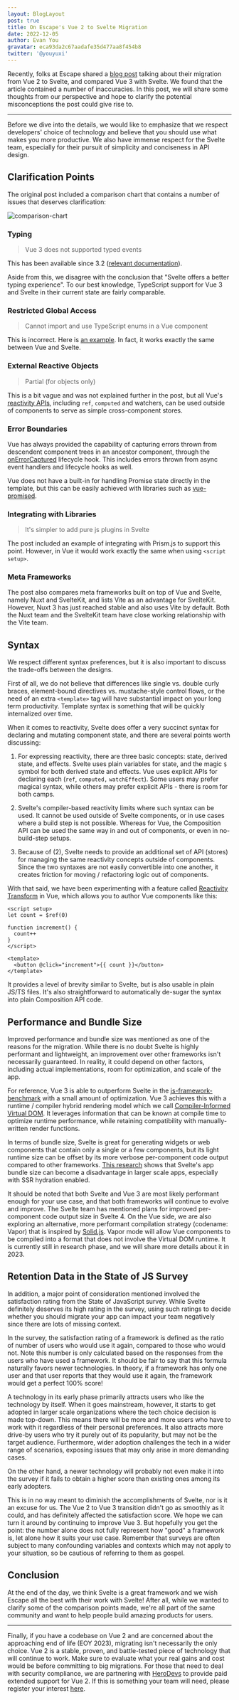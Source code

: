 ```yaml
---
layout: BlogLayout
post: true
title: On Escape's Vue 2 to Svelte Migration
date: 2022-12-05
author: Evan You
gravatar: eca93da2c67aadafe35d477aa8f454b8
twitter: '@youyuxi'
---
```


Recently, folks at Escape shared a [blog post](https://escape.tech/blog/from-vue2-to-svelte/) talking about their migration from Vue 2 to Svelte, and compared Vue 3 with Svelte. We found that the article contained a number of inaccuracies. In this post, we will share some thoughts from our perspective and hope to clarify the potential misconceptions the post could give rise to.

---

Before we dive into the details, we would like to emphasize that we respect developers' choice of technology and believe that you should use what makes you more productive. We also have immense respect for the Svelte team, especially for their pursuit of simplicity and conciseness in API design.

## Clarification Points

The original post included a comparison chart that contains a number of issues that deserves clarification:

![comparison-chart](/compare.png)

### Typing

> Vue 3 does not supported typed events

This has been available since 3.2 ([relevant documentation](https://vuejs.org/guide/typescript/composition-api.html#typing-component-emits)).

Aside from this, we disagree with the conclusion that "Svelte offers a better typing experience". To our best knowledge, TypeScript support for Vue 3 and Svelte in their current state are fairly comparable.

### Restricted Global Access

> Cannot import and use TypeScript enums in a Vue component

This is incorrect. Here is [an example](https://sfc.vuejs.org/#eNpVjz0OwjAMha9iZWGBZK8qJBZOkaWNDLQiP4pdQKpyd5y0AyxWPsfPz29Vl5T0a0HVqZ5cnhIDIS/pbMPkU8wMK1xjhAK3HD0ctGEk1kwHG3qzKWRWgNGn58AoBLA2lR6glB8c/9E17GXjrlRHtZme/JD0TDHIWWtV2P2DrOqgdWpP7q5s1YM5UWcM3VwNM5OO+W7kpfMSePKokfxpzPFNmGWxVXWFmBex3AOJFX5aYhcDMWBYfIve7IZjrWOrrurKF/sKa48=). In fact, it works exactly the same between Vue and Svelte.

### External Reactive Objects

> Partial (for objects only)

This is a bit vague and was not explained further in the post, but all Vue's [reactivity APIs](https://vuejs.org/api/reactivity-core.html), including `ref`, `computed` and watchers, can be used outside of components to serve as simple cross-component stores.

### Error Boundaries

Vue has always provided the capability of capturing errors thrown from descendent component trees in an ancestor component, through the [onErrorCaptured](https://vuejs.org/api/composition-api-lifecycle.html#onerrorcaptured) lifecycle hook. This includes errors thrown from async event handlers and lifecycle hooks as well.

Vue does not have a built-in for handling Promise state directly in the template, but this can be easily achieved with libraries such as [vue-promised](https://github.com/posva/vue-promised).

### Integrating with Libraries

> It's simpler to add pure js plugins in Svelte

The post included an example of integrating with Prism.js to support this point. However, in Vue it would work exactly the same when using `<script setup>`.

### Meta Frameworks

The post also compares meta frameworks built on top of Vue and Svelte, namely Nuxt and SvelteKit, and lists Vite as an advantage for SvelteKit. However, Nuxt 3 has just reached stable and also uses Vite by default. Both the Nuxt team and the SvelteKit team have close working relationship with the Vite team.

## Syntax

We respect different syntax preferences, but it is also important to discuss the trade-offs between the designs.

First of all, we do not believe that differences like single vs. double curly braces, element-bound directives vs. mustache-style control flows, or the need of an extra `<template>` tag will have substantial impact on your long term productivity. Template syntax is something that will be quickly internalized over time.

When it comes to reactivity, Svelte does offer a very succinct syntax for declaring and mutating component state, and there are several points worth discussing:

1. For expressing reactivity, there are three basic concepts: state, derived state, and effects. Svelte uses plain variables for state, and the magic `$` symbol for both derived state and effects. Vue uses explicit APIs for declaring each (`ref`, `computed,` `watchEffect`). Some users may prefer magical syntax, while others may prefer explicit APIs - there is room for both camps.

2. Svelte's compiler-based reactivity limits where such syntax can be used. It cannot be used outside of Svelte components, or in use cases where a build step is not possible. Whereas for Vue, the Composition API can be used the same way in and out of components, or even in no-build-step setups.

3. Because of (2), Svelte needs to provide an additional set of API (stores) for managing the same reactivity concepts outside of components. Since the two syntaxes are not easily convertible into one another, it creates friction for moving / refactoring logic out of components.

With that said, we have been experimenting with a feature called [Reactivity Transform](https://vuejs.org/guide/extras/reactivity-transform.html) in Vue, which allows you to author Vue components like this:

```vue
<script setup>
let count = $ref(0)

function increment() {
  count++
}
</script>

<template>
  <button @click="increment">{{ count }}</button>
</template>
```

It provides a level of brevity similar to Svelte, but is also usable in plain JS/TS files. It's also straightforward to automatically de-sugar the syntax into plain Composition API code.

## Performance and Bundle Size

Improved performance and bundle size was mentioned as one of the reasons for the migration. While there is no doubt Svelte is highly performant and lightweight, an improvement over other frameworks isn't necessarily guaranteed. In reality, it could depend on other factors, including actual implementations, room for optimization, and scale of the app.

For reference, Vue 3 is able to outperform Svelte in the [js-framework-benchmark](https://krausest.github.io/js-framework-benchmark/index.html) with a small amount of optimization. Vue 3 achieves this with a runtime / compiler hybrid rendering model which we call [Compiler-Informed Virtual DOM](https://vuejs.org/guide/extras/rendering-mechanism.html#compiler-informed-virtual-dom). It leverages information that can be known at compile time to optimize runtime performance, while retaining compatibility with manually-written render functions.

In terms of bundle size, Svelte is great for generating widgets or web components that contain only a single or a few components, but its light runtime size can be offset by its more verbose per-component code output compared to other frameworks. [This research](https://github.com/yyx990803/vue-svelte-size-analysis) shows that Svelte's app bundle size can become a disadvantage in larger scale apps, especially with SSR hydration enabled.

It should be noted that both Svelte and Vue 3 are most likely performant enough for your use case, and that both frameworks will continue to evolve and improve. The Svelte team has mentioned plans for improved per-component code output size in Svelte 4. On the Vue side, we are also exploring an alternative, more performant compilation strategy (codename: Vapor) that is inspired by [Solid.js](https://www.solidjs.com/). Vapor mode will allow Vue components to be compiled into a format that does not involve the Virtual DOM runtime. It is currently still in research phase, and we will share more details about it in 2023.

## Retention Data in the State of JS Survey

In addition, a major point of consideration mentioned involved the satisfaction rating from the State of JavaScript survey. While Svelte definitely deserves its high rating in the survey, using such ratings to decide whether you should migrate your app can impact your team negatively since there are lots of missing context.

In the survey, the satisfaction rating of a framework is defined as the ratio of number of users who would use it again, compared to those who would not. Note this number is only calculated based on the responses from the users who have used a framework. It should be fair to say that this formula naturally favors newer technologies. In theory, if a framework has only one user and that user reports that they would use it again, the framework would get a perfect 100% score!

A technology in its early phase primarily attracts users who like the technology by itself. When it goes mainstream, however, it starts to get adopted in larger scale organizations where the tech choice decision is made top-down. This means there will be more and more users who have to work with it regardless of their personal preferences. It also attracts more drive-by users who try it purely out of its popularity, but may not be the target audience. Furthermore, wider adoption challenges the tech in a wider range of scenarios, exposing issues that may only arise in more demanding cases.

On the other hand, a newer technology will probably not even make it into the survey if it fails to obtain a higher score than existing ones among its early adopters.

This is in no way meant to diminish the accomplishments of Svelte, nor is it an excuse for us. The Vue 2 to Vue 3 transition didn't go as smoothly as it could, and has definitely affected the satisfaction score. We hope we can turn it around by continuing to improve Vue 3. But hopefully you get the point: the number alone does not fully represent how "good" a framework is, let alone how it suits your use case. Remember that surveys are often subject to many confounding variables and contexts which may not apply to your situation, so be cautious of referring to them as gospel.

## Conclusion

At the end of the day, we think Svelte is a great framework and we wish Escape all the best with their work with Svelte! After all, while we wanted to clarify some of the comparison points made, we're all part of the same community and want to help people build amazing products for users.

---

Finally, if you have a codebase on Vue 2 and are concerned about the approaching end of life (EOY 2023), migrating isn't necessarily the only choice. Vue 2 is a stable, proven, and battle-tested piece of technology that will continue to work. Make sure to evaluate what your real gains and cost would be before committing to big migrations. For those that need to deal with security compliance, we are partnering with [HeroDevs](https://www.herodevs.com/) to provide paid extended support for Vue 2. If this is something your team will need, please register your interest [here](https://airtable.com/shrj37Zf4ZIfrxFzh).

